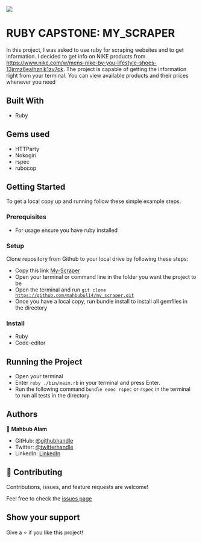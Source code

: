 ![](https://img.shields.io/badge/Microverse-blueviolet)

# RUBY CAPSTONE: MY_SCRAPER

In this project, I was asked to use ruby for scraping websites and to get information. I decided to get info on NIKE products from https://www.nike.com/w/mens-nike-by-you-lifestyle-shoes-13jrmz6ealhznik1zy7ok. The project is capable of getting the information right from your terminal. You can view available products and their prices whenever you need

## Built With

- Ruby

## Gems used

* HTTParty
* Nokogiri
* rspec
* rubocop

## Getting Started

To get a local copy up and running follow these simple example steps.

### Prerequisites
- For usage ensure you have ruby installed

### Setup
Clone repository from Github to your local drive by following these steps:

* Copy this link [My-Scraper](https://github.com/mahbubul14/my_scraper/tree/scraper)
* Open your terminal or command line in the folder you want the project to be
* Open the terminal and run <code>git clone https://github.com/mahbubul14/my_scraper.git​​​​​​​</code>
* Once you have a local copy, run bundle install to install all gemfiles in the directory

### Install
- Ruby 
- Code-editor

## Running the Project

* Open your terminal
* Enter <code>ruby ./bin/main.rb</code> in your terminal and press Enter.
* Run the following command <code>bundle exec rspec</code> or <code>rspec</code> in the terminal to run all tests in the directory


## Authors

👤 **Mahbub Alam**

- GitHub: [@githubhandle](https://github.com/mahbubul14/)
- Twitter: [@twitterhandle](https://twitter.com/MahbubA10454419)
- LinkedIn: [LinkedIn](https://www.linkedin.com/in/mahbubul-alam-20595/)

## 🤝 Contributing

Contributions, issues, and feature requests are welcome!

Feel free to check the [issues page](https://github.com/mahbubul14/my_scraper/issues/1)

## Show your support

Give a ⭐️ if you like this project!

